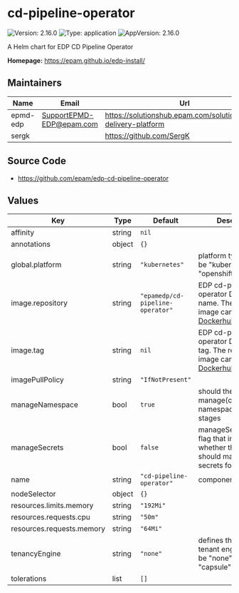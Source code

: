 # cd-pipeline-operator

![Version: 2.16.0](https://img.shields.io/badge/Version-2.16.0-informational?style=flat-square) ![Type: application](https://img.shields.io/badge/Type-application-informational?style=flat-square) ![AppVersion: 2.16.0](https://img.shields.io/badge/AppVersion-2.16.0-informational?style=flat-square)

A Helm chart for EDP CD Pipeline Operator

**Homepage:** <https://epam.github.io/edp-install/>

## Maintainers

| Name | Email | Url |
| ---- | ------ | --- |
| epmd-edp | <SupportEPMD-EDP@epam.com> | <https://solutionshub.epam.com/solution/epam-delivery-platform> |
| sergk |  | <https://github.com/SergK> |

## Source Code

* <https://github.com/epam/edp-cd-pipeline-operator>

## Values

| Key | Type | Default | Description |
|-----|------|---------|-------------|
| affinity | string | `nil` |  |
| annotations | object | `{}` |  |
| global.platform | string | `"kubernetes"` | platform type that can be "kubernetes" or "openshift" |
| image.repository | string | `"epamedp/cd-pipeline-operator"` | EDP cd-pipeline-operator Docker image name. The released image can be found on [Dockerhub](https://hub.docker.com/r/epamedp/cd-pipeline-operator) |
| image.tag | string | `nil` | EDP cd-pipeline-operator Docker image tag. The released image can be found on [Dockerhub](https://hub.docker.com/r/epamedp/cd-pipeline-operator/tags) |
| imagePullPolicy | string | `"IfNotPresent"` |  |
| manageNamespace | bool | `true` | should the operator manage(create/delete) namespaces for stages |
| manageSecrets | bool | `false` | manageSecrets is a flag that indicates whether the operator should manage secrets for stages |
| name | string | `"cd-pipeline-operator"` | component name |
| nodeSelector | object | `{}` |  |
| resources.limits.memory | string | `"192Mi"` |  |
| resources.requests.cpu | string | `"50m"` |  |
| resources.requests.memory | string | `"64Mi"` |  |
| tenancyEngine | string | `"none"` | defines the type of the tenant engine that can be "none", "kiosk" or "capsule" |
| tolerations | list | `[]` |  |

